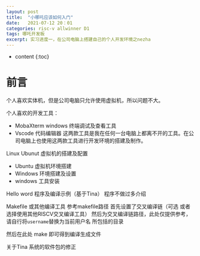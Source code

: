 ```yaml
---
layout: post
title:  "小哪吒应该如何入门"
date:   2021-07-12 20：01
categories: risc-v allwinner D1
tags: 哪吒开发板
excerpt: 实习进度一，在公司电脑上搭建自己的个人开发环境之nezha
---
```



* content
{:toc}

# 前言
个人喜欢实体机，但是公司电脑只允许使用虚拟机，所以问题不大。

个人喜欢的开发工具：
- MobaXterm windows 终端调试及查看工具
- Vscode 代码编辑器
这两款工具是我在任何一台电脑上都离不开的工具。在公司电脑上也使用这两款工具进行开发环境的搭建及制作。

Linux Ubunut 虚拟机的搭建及配置
- Ubuntu 虚拟机环境搭建
- Windows 环境搭建及设置
- windows 工具安装




Hello word 程序及编译示例（基于Tina）
程序不做过多介绍

Makefile 或其他编译工具 参考makefile路径
首先设置了交叉编译链（可选 或者选择使用其他RISCV交叉编译工具）
然后为交叉编译链路径，此处仅提供参考，请自行将`username`替换为当前用户名  所包括的目录

然后在此处 make 即可得到编译生成文件


关于Tina 系统的软件包的修正


